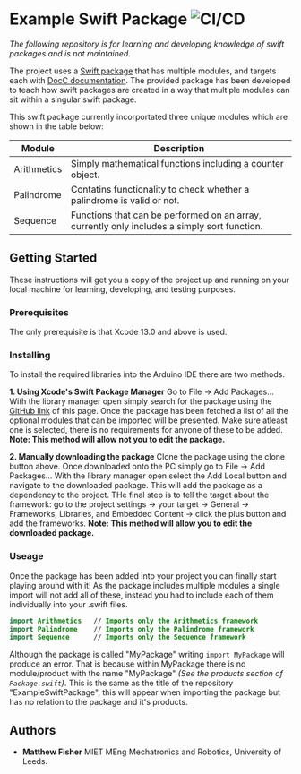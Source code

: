# Example Swift Package ![CI/CD](https://github.com/MatthewTHFisher/ExampleSwiftPackage/actions/workflows/pipeline.yml/badge.svg)

*The following repository is for learning and developing knowledge of swift packages and is not maintained.*

The project uses a [Swift package](https://developer.apple.com/documentation/swift_packages) that has multiple modules, and targets each with [DocC documentation](https://developer.apple.com/documentation/docc). The provided package has been developed to teach how swift packages are created in a way that multiple modules can sit within a singular swift package.

This swift package currently incorportated three unique modules which are shown in the table below:

| Module      | Description |
| ----------- | ----------- |
| Arithmetics | Simply mathematical functions including a counter object. |
| Palindrome  | Contatins functionality to check whether a palindrome is valid or not. |
| Sequence    | Functions that can be performed on an array, currently only includes a simply sort function. |

## Getting Started

These instructions will get you a copy of the project up and running on your local machine for learning, developing, and testing purposes.

### Prerequisites

The only prerequisite is that Xcode 13.0 and above is used.

### Installing

To install the required libraries into the Arduino IDE there are two methods.

**1. Using Xcode's Swift Package Manager**
Go to File -> Add Packages... With the library manager open simply search for the package using the [GitHub link](https://github.com/MatthewTHFisher/ExampleSwiftPackage) of this page. Once the package has been fetched a list of all the optional modules that can be imported will be presented. Make sure atleast one is selected, there is no requirements for anyone of these to be added.
**Note: This method will allow not you to edit the package.**
   
**2. Manually downloading the package**
Clone the package using the clone button above. Once downloaded onto the PC simply go to File -> Add Packages... With the library manager open select the Add Local button and navigate to the downloaded package. This will add the package as a dependency to the project. THe final step is to tell the target about the framework: go to the project settings -> your target -> General -> Frameworks, Libraries, and Embedded Content -> click the plus button and add the frameworks.
**Note: This method will allow you to edit the downloaded package.**

### Useage

Once the package has been added into your project you can finally start playing around with it! As the package includes multiple modules a single import will not add all of these, instead you had to include each of them individually into your .swift files. 

```swift
import Arithmetics   // Imports only the Arithmetics framework
import Palindrome    // Imports only the Palindrome framework
import Sequence      // Imports only the Sequence framework
```

Although the package is called "MyPackage" writing `import MyPackage` will produce an error. That is because within MyPackage there is no module/product with the name "MyPackage" *(See the products section of `Package.swift`)*. This is the same as the title of the repository "ExampleSwiftPackage", this will appear when importing the package but has no relation to the package and it's products. 

## Authors

* **Matthew Fisher** MIET MEng Mechatronics and Robotics, University of Leeds.
